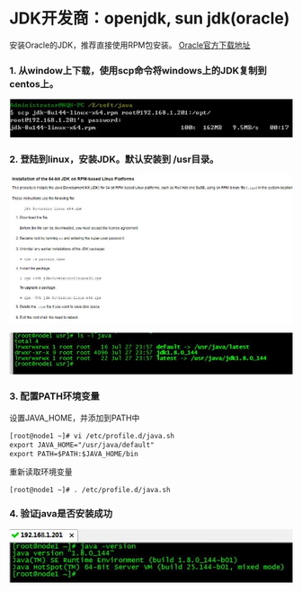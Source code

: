 # JDK开发商：openjdk, sun jdk(oracle)

安装Oracle的JDK，推荐直接使用RPM包安装。
[Oracle官方下载地址](
http://www.oracle.com/technetwork/java/javase/downloads/jdk8-downloads-2133151.html)

### 1. 从window上下载，使用scp命令将windows上的JDK复制到centos上。
![](img/jdk-install-scp.jpg)

### 2. 登陆到linux，安装JDK。默认安装到 /usr目录。
![](img/jdk-install-rpm.jpg)

![](img/jdk-install-check.jpg)


### 3. 配置PATH环境变量

设置JAVA_HOME，并添加到PATH中

	[root@node1 ~]# vi /etc/profile.d/java.sh
	export JAVA_HOME="/usr/java/default"
	export PATH=$PATH:$JAVA_HOME/bin

重新读取环境变量

	[root@node1 ~]# . /etc/profile.d/java.sh 

### 4. 验证java是否安装成功

![](img/jdk-install-check2.jpg)
